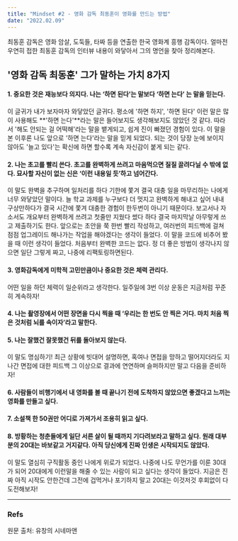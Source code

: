```yaml
---
title: "Mindset #2 - 영화 감독 최동훈이 영화를 만드는 방법"
date: "2022.02.09"
---
```


최동훈 감독은 영화 암살, 도둑들, 타짜 등을 연출한 한국 영화계 흥행 감독이다.
얼마전 우연히 접한 최동훈 감독의 인터뷰 내용이 와닿아서 그의 명언을 찾아 정리해본다.

## '영화 감독 최동훈' 그가 말하는 가치 8가지

#### 1. 중요한 것은 재능보다 의지다. 나는 ‘하면 된다’는 말보다 ‘하면 는다’ 는 말을 믿는다.

이 글귀가 내가 보자마자 와닿았던 글귀다.
평소에 '하면 하지', '하면 된다' 이런 말은 많이 사용해도 **'하면 는다'**라는 말은 들어보지도 생각해보지도 않았던 것 같다. 따라서 '해도 안되는 걸 어떡해'라는 말을 뱉게되고, 쉽게 진이 빠졌던 경험이 있다. 이 말을 본 이후론 나도 앞으로 '하면 는다'라는 말을 믿게 되었다. 되는 것이 당장 눈에 보이지 않아도 '늘고 있다'는 확신에 하면 할수록 계속 자신감이 붙게 되는 같다.

#### 2. 나는 초고를 빨리 쓴다. 초고를 완벽하게 쓰려고 마음먹으면 질질 끌려다닐 수 밖에 없다. 묘사할 자신이 없는 신은 ‘이런 내용일 듯’하고 넘어간다.

이 말도 완벽을 추구하며 일처리를 하다 기한에 쫓겨 결국 대충 일을 마무리하는 나에게 너무 와닿았던 말이다. 늘 학교 과제를 누구보다 더 멋지고 완벽하게 해내고 싶어 내내 구상만하다가 결국 시간에 쫓겨 대충한 경험이 한두번이 아니기 때문이다. 보고서나 자소서도 개요부터 완벽하게 쓰려고 첫줄만 지웠다 썼다 하다 결국 마지막날 아무렇게 쓰고 제출하기도 한다. 앞으로는 초안을 쭉 한번 빨리 작성하고, 여러번의 피드백에 걸쳐 점점 업그레이드 해나가는 작업을 해야겠다는 생각이 들었다.
이 말을 코드에 비추어 봤을 때 이런 생각이 들었다. 처음부터 완벽한 코드는 없다. 정 더 좋은 방법이 생각나지 않으면 일단 그렇게 짜고, 나중에 리팩토링하면된다.

#### 3. 영화감독에게 미학적 고민만큼이나 중요한 것은 체력 관리다.

어떤 일을 하던 체력이 일순위라고 생각한다.
일주일에 3번 이상 운동은 지금처럼 꾸준히 계속하자!

#### 4. 나는 촬영장에서 어떤 장면을 다시 찍을 때 ‘우리는 한 번도 안 찍은 거다. 마치 처음 찍은 것처럼 뇌를 속이자’라고 말한다.

#### 5. 나는 잘했건 잘못했건 뒤를 돌아보지 않는다.

이 말도 명심하기!
최근 상황에 빗대어 설명하면, 혹여나 면접을 망하고 떨어지더라도 지나간 면접에 대한 피드백 그 이상으로 결과에 연연하며 슬퍼하지만 말고 다음을 준비하자!

#### 6. 사람들이 비행기에서 내 영화를 볼 때 끝나기 전에 도착하지 않았으면 좋겠다고 느끼는 영화를 만들고 싶다.

#### 7. 소설책 한 50권만 어디로 가져가서 조용히 읽고 싶다.

#### 8. 방황하는 청춘들에게 일단 서른 살이 될 때까지 기다려보라고 말하고 싶다. 원래 대부분의 20대는 바보같고 거지같다. 아직 당신에게 진짜 인생은 시작되지도 않았다.

이 말도 열심히 구직활동 중인 나에게 위로가 되었다.
나중에 나도 무언가를 이룬 30대가 되어 20대에게 이런말을 해줄 수 있는 사람이 되고 싶다는 생각이 들었다. 지금은 진짜 아직 시작도 안한건데 그전에 겁먹거나 포기하지 말고 20대는 이것저것 후회없이 다 도전해보자!

---

### Refs

원문 출처: 유창의 시네마앤

